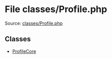 File classes/Profile.php
=========

Source: [classes/Profile.php](https://github.com/PrestaShop/PrestaShop/blob/1.5.0.13/classes/Profile.php)


Classes
-------

* [ProfileCore](class.ProfileCore.md)

